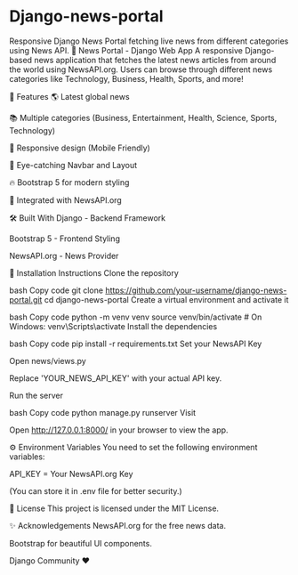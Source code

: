 # Django-news-portal
Responsive Django News Portal fetching live news from different categories using News API.
📰 News Portal - Django Web App
A responsive Django-based news application that fetches the latest news articles from around the world using NewsAPI.org.
Users can browse through different news categories like Technology, Business, Health, Sports, and more!

🚀 Features
🌎 Latest global news

📚 Multiple categories (Business, Entertainment, Health, Science, Sports, Technology)

📱 Responsive design (Mobile Friendly)

🎨 Eye-catching Navbar and Layout

🔥 Bootstrap 5 for modern styling

📡 Integrated with NewsAPI.org

🛠 Built With
Django - Backend Framework

Bootstrap 5 - Frontend Styling

NewsAPI.org - News Provider

🚀 Installation Instructions
Clone the repository

bash
Copy code
git clone https://github.com/your-username/django-news-portal.git
cd django-news-portal
Create a virtual environment and activate it

bash
Copy code
python -m venv venv
source venv/bin/activate  # On Windows: venv\Scripts\activate
Install the dependencies

bash
Copy code
pip install -r requirements.txt
Set your NewsAPI Key

Open news/views.py

Replace 'YOUR_NEWS_API_KEY' with your actual API key.

Run the server

bash
Copy code
python manage.py runserver
Visit

Open http://127.0.0.1:8000/ in your browser to view the app.

⚙️ Environment Variables
You need to set the following environment variables:

API_KEY = Your NewsAPI.org Key

(You can store it in .env file for better security.)

📄 License
This project is licensed under the MIT License.

✨ Acknowledgements
NewsAPI.org for the free news data.

Bootstrap for beautiful UI components.

Django Community ❤️
